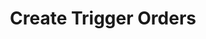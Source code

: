 ---
title: Create Trigger Orders
position_number: 1
type: post
description: /future/trade/v1/entrust/create-plan
parameters:
    -
        name: symbol
        type: string
        mandatory: false
        default: N/A
        description: Trading pair
        ranges:
    -
        name: orderSide
        type: string
        mandatory: true
        default: N/A
        description: Order side:BUY;SELL
        ranges: BUY;SELL
    -
        name: entrustType
        type: string
        mandatory: true
        default: N/A
        description: >-
            Order type:TAKE_PROFIT(Take Profit Limit Order);STOP(Stop Limit Order);TAKE_PROFIT_MARKET(Take Profit Market Order);STOP_MARKET(Stop Loss Market Order);TRAILING_STOP_MARKET(trailing stop order)
        ranges: TAKE_PROFIT;STOP;TAKE_PROFIT_MARKET;STOP_MARKET;TRAILING_STOP_MARKET
    -
        name: origQty
        type: number
        mandatory: true
        default: N/A
        description: Quantity (Cont)
        ranges:
    -
        name: price
        type: number
        mandatory: false
        default: N/A
        description: Price
        ranges:
    -
        name: stopPrice
        type: number
        mandatory: false
        default: N/A
        description: Trigger price
        ranges:
    -
        name: timeInForce
        type: string
        mandatory: true
        default: N/A
        description: Valid way:GTC;IOC;FOK;GTX
        ranges: GTC;IOC;FOK;GTX
    -
        name: triggerPriceType
        type: string
        mandatory: true
        default: N/A
        description: Trigger price type:INDEX_PRICE(Index price)；MARK_PRICE(Mark price)；LATEST_PRICE(latest price)
        ranges: INDEX_PRICE;MARK_PRICE;LATEST_PRICE
    -
        name: expireTime
        type: integer
        mandatory: false
        default: N/A
        description: Expiration time
        ranges:
    -
        name: positionSide
        type: string
        mandatory: true
        default: N/A
        description: Position side:LONG;SHORT
        ranges: LONG;SHORT
left_code_blocks:
    -
        code_block: "public void getKLine() {\r\n\tString text = HttpUtil.get(URL + \"/data/api/future/trade/v1/getKLine?market=btc_usdt&type=1min&since=0\");\r\n\tSystem.out.println(text);\r\n}"
        title: Java
        language: java
right_code_blocks:
    - code_block: |-
        {
            "error": {
            "code": "",
            "msg": ""
            },
            "msgInfo": "",
            "result": {},
            "returnCode": 0
        }
        title: Response
        language: json
---